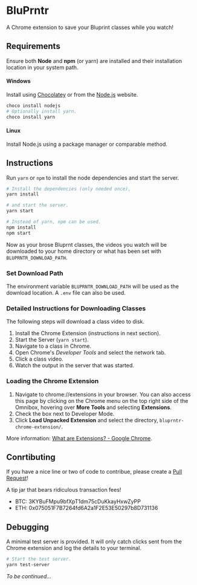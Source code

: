 BluPrntr
========

A Chrome extension to save your Bluprint classes while you watch!

Requirements
------------

Ensure both **Node** and **npm** (or yarn) are installed and their installation location in your system path.

#### Windows

Install using [Chocolatey](https://chocolatey.org/) or from the [Node.js](https://nodejs.org/en/) website.

```powershell
choco install nodejs
# Optionally install yarn.
choco install yarn
```

#### Linux

Install Node.js using a package manager or comparable method.

Instructions
------------

Run `yarn` or `npm` to install the node dependencies and start the server.

```bash
# Install the dependencies (only needed once),
yarn install

# and start the server.
yarn start

# Instead of yarn, npm can be used.
npm install
npm start
```

Now as your brose Bluprnt classes, the videos you watch will be downloaded to your home directory or what has been set with `BLUPRNTR_DOWNLOAD_PATH`.

### Set Download Path

The environment variable `BLUPRNTR_DOWNLOAD_PATH` will be used as the download location.
A `.env` file can also be used.

### Detailed Instructions for Downloading Classes

The following steps will download a class video to disk.

1. Install the Chrome Extension (instructions in next section).
2. Start the Server (`yarn start`).
3. Navigate to a class in Chrome.
4. Open Chrome's _Developer Tools_ and select the network tab.
5. Click a class video.
6. Watch the output in the server that was started.

### Loading the Chrome Extension

1. Navigate to chrome://extensions in your browser. You can also access this page by clicking on the Chrome menu on the top right side of the Omnibox, hovering over **More Tools** and selecting **Extensions**.
2. Check the box next to Developer Mode.
3. Click **Load Unpacked Extension** and select the directory, `bluprntr-chrome-extension/`.

More information: [What are Extensions? - Google Chrome](https://developer.chrome.com/extensions).

Conrtibuting
------------

If you have a nice line or two of code to contribue, please create a [Pull Request](https://help.github.com/en/github/collaborating-with-issues-and-pull-requests/about-pull-requests)!

A tip jar that bears ridiculous transaction fees!
- BTC: 3KYBuFMpu9bfXpT1dm75cDuKkayHxwZyPP
- ETH: 0x075051F7B7264fd6A2a1F2E53E50297b8D731136

Debugging
---------

A minimal test server is provided. It will only catch clicks sent from the Chrome extension and log the details to your terminal.

```bash
# Start the test server.
yarn test-server
```

_To be continued..._